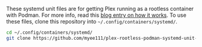 These systemd unit files are for getting Plex running as a rootless container with Podman. For more info, read this [blog entry on how it works](https://myee111.github.io/posts/plex/). To use these files, clone this repository into `~/.config/containers/systemd/`.

```bash
cd ~/.config/containers/systemd/
git clone https://github.com/myee111/plex-rootless-podman-systemd-unit-files.git
```